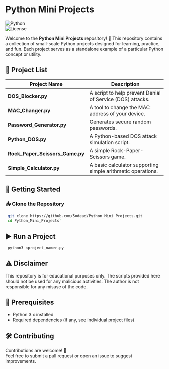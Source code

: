# Python Mini Projects

![Python](https://img.shields.io/badge/Python-3.x-blue.svg)  
![License](https://img.shields.io/badge/License-MIT-green.svg)  

Welcome to the **Python Mini Projects** repository! 🚀 This repository contains a collection of small-scale Python projects designed for learning, practice, and fun. Each project serves as a standalone example of a particular Python concept or utility.

## 📂 Project List

| Project Name                      | Description |
|------------------------------------|-------------|
| **DOS_Blocker.py**                 | A script to help prevent Denial of Service (DOS) attacks. |
| **MAC_Changer.py**                 | A tool to change the MAC address of your device. |
| **Password_Generator.py**          | Generates secure random passwords. |
| **Python_DOS.py**                  | A Python-based DOS attack simulation script. |
| **Rock_Paper_Scissors_Game.py**    | A simple Rock-Paper-Scissors game. |
| **Simple_Calculator.py**           | A basic calculator supporting simple arithmetic operations. |

## 🚀 Getting Started

### 📥 Clone the Repository

```sh
 git clone https://github.com/5odead/Python_Mini_Projects.git
 cd Python_Mini_Projects`
```
## ▶️ Run a Project
```sh
 python3 <project_name>.py


```

## ⚠️ Disclaimer

This repository is for educational purposes only. The scripts provided here should not be used for any malicious activities. The author is not responsible for any misuse of the code.

## 📌 Prerequisites

- Python 3.x installed  
- Required dependencies (if any, see individual project files)  

## 🛠 Contributing

Contributions are welcome! 🎉  
Feel free to submit a pull request or open an issue to suggest improvements.
